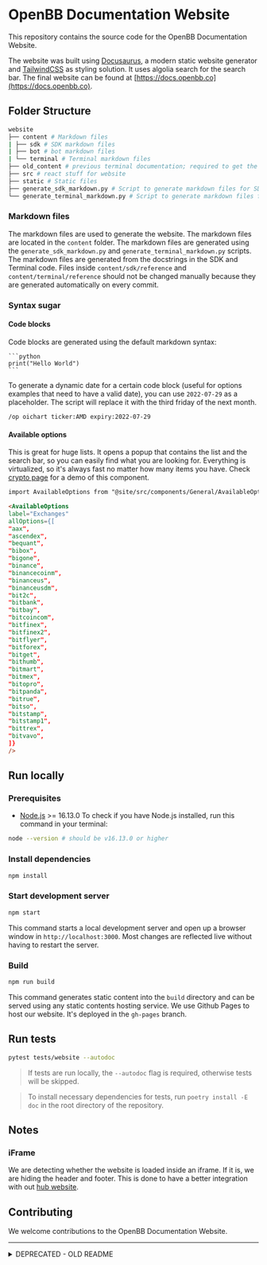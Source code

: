 # OpenBB Documentation Website

This repository contains the source code for the OpenBB Documentation Website.

The website was built using [Docusaurus](https://docusaurus.io/), a modern static website generator and [TailwindCSS](https://tailwindcss.com) as styling solution. It uses algolia search for the search bar.
The final website can be found at [https://docs.openbb.co](https://docs.openbb.co).

## Folder Structure

```bash
website
├── content # Markdown files
| ├── sdk # SDK markdown files
| ├── bot # bot markdown files
| └── terminal # Terminal markdown files
├── old_content # previous terminal documentation; required to get the examples for terminal reference
├── src # react stuff for website
├── static # Static files
├── generate_sdk_markdown.py # Script to generate markdown files for SDK
└── generate_terminal_markdown.py # Script to generate markdown files for Terminal
```

### Markdown files

The markdown files are used to generate the website. The markdown files are located in the `content` folder. The markdown files are generated using the `generate_sdk_markdown.py` and `generate_terminal_markdown.py` scripts. The markdown files are generated from the docstrings in the SDK and Terminal code. Files inside `content/sdk/reference` and `content/terminal/reference` should not be changed manually because they are generated automatically on every commit.

### Syntax sugar

#### Code blocks

Code blocks are generated using the default markdown syntax:

    ```python
    print("Hello World")
    ```

To generate a dynamic date for a certain code block (useful for options examples that need to have a valid date), you can use `2022-07-29` as a placeholder. The script will replace it with the third friday of the next month.

```
/op oichart ticker:AMD expiry:2022-07-29
```

#### Available options

This is great for huge lists. It opens a popup that contains the list and the search bar, so you can easily find what you are looking for. Everything is virtualized, so it's always fast no matter how many items you have.
Check [crypto page](https://docs.openbb.co/bot/discord/crypto) for a demo of this component.

```md
import AvailableOptions from "@site/src/components/General/AvailableOptions";

<AvailableOptions
label="Exchanges"
allOptions={[
"aax",
"ascendex",
"bequant",
"bibox",
"bigone",
"binance",
"binancecoinm",
"binanceus",
"binanceusdm",
"bit2c",
"bitbank",
"bitbay",
"bitcoincom",
"bitfinex",
"bitfinex2",
"bitflyer",
"bitforex",
"bitget",
"bithumb",
"bitmart",
"bitmex",
"bitopro",
"bitpanda",
"bitrue",
"bitso",
"bitstamp",
"bitstamp1",
"bittrex",
"bitvavo",
]}
/>
```

## Run locally

### Prerequisites

- [Node.js](https://nodejs.org/en/) >= 16.13.0
  To check if you have Node.js installed, run this command in your terminal:

```bash
node --version # should be v16.13.0 or higher
```

### Install dependencies

```bash
npm install
```

### Start development server

```bash
npm start
```

This command starts a local development server and open up a browser window in `http://localhost:3000`. Most changes are reflected live without having to restart the server.

### Build

```bash
npm run build
```

This command generates static content into the `build` directory and can be served using any static contents hosting service. We use Github Pages to host our website. It's deployed in the `gh-pages` branch.

## Run tests

```bash
pytest tests/website --autodoc
```

> If tests are run locally, the `--autodoc` flag is required, otherwise tests will be skipped.

> To install necessary dependencies for tests, run `poetry install -E doc` in the root directory of the repository.

## Notes

### iFrame

We are detecting whether the website is loaded inside an iframe. If it is, we are hiding the header and footer. This is done to have a better integration with out [hub website](https://my.openbb.co).

## Contributing

We welcome contributions to the OpenBB Documentation Website.

---

<details><summary>DEPRECATED - OLD README</summary>
<p>

# Hugo Server

The current features can be found in [OpenBB Terminal Features](https://openbb-finance.github.io/OpenBBTerminal).

<!-- TABLE OF CONTENTS -->
<summary><h2 style="display: inline-block">Table of Contents</h2></summary>
<ol>
  <li><a href="#install-hugo">Install Hugo</a></li>
  <li><a href="#run-locally">Run Locally</a></li>
  <li><a href="#adding-features">Adding Features</a></li>
  <ul>
    <li><a href="#structure">Structure</a></li>
    <li><a href="#new-feature">New Feature</a></li>
    </ul>
</ol>

## Install Hugo

Install [Hugo](https://gohugo.io/getting-started/installing/).

## Run Locally

Go into `website` directory with:

```bash
cd website
```

And run:

```bash
hugo server -D
```

If everything is working well, the following should appear:

```txt
13:58 $ hugo server -D
Start building sites …
hugo v0.87.0+extended darwin/amd64 BuildDate=unknown

                   | EN
-------------------+------
  Pages            | 853
  Paginator pages  |   0
  Non-page files   |   1
  Static files     | 111
  Processed images |   4
  Aliases          |   0
  Sitemaps         |   1
  Cleaned          |   0

Built in 14912 ms
Watching for changes in /Users/DidierRodriguesLopes/Documents/git/OpenBBTerminal/website/{archetypes,assets,content,data,static,themes}
Watching for config changes in /Users/DidierRodriguesLopes/Documents/git/OpenBBTerminal/website/config.toml
Environment: "development"
Serving pages from memory
Running in Fast Render Mode. For full rebuilds on change: hugo server --disableFastRender
Web Server is available at http://localhost:1313/ (bind address 127.0.0.1)
Press Ctrl+C to stop
```

And you should be able to access your local version at http://localhost:1313/.

This will be important for the addition of features to the Hugo Server.

## Adding Features

### Structure

This is the structure that the documentation follows:

```txt
website/content/_index.md
               /stocks/_index.md
                      /load/_index.md
                      /candle/_index.md
                      /discovery/_index.md
                                /ipo/_index.md
                                    /...
                                /...
                      /...
               /cryptocurrency/_index.md
                              /chart/_index.md
                              /defi/_index.md
                                   /borrow/_index.md
                                   /...
                              /...
               /...
               /common/_index.md
                      /technical_analysis/_index.md
                                         /ema/_index.md
                                         /...
                      /...
```

Note that the `common` folder holds features that are common across contexts, e.g. `technical analysis` can be performed on both `stocks` or `crytpo`.

### New Feature

To add a new command, there are two main actions that need to be done:

1. Create a directory with the name of the command and a `_index.md` file within. Examples:

   - When adding `ipo`, since this command belongs to context `stocks` and category `discovery`, we added a `ipo` folder with a `_index.md` file within to `website/content/stocks/discovery`.
   - When adding `candle`, since this command belongs to context `stocks`, we added a `candle` folder with a `_index.md` file within to `website/content/stocks/`.

2. The `_index.md` file should have the output of the `command -h` followed by a screenshot example (with white background) of what the user can expect. Note that you can now drag and drop the images while editing the readme file on the remote web version of your PR branch. Github will create a link for it with format (https://user-images.githubusercontent.com/***/***.file_format).

Example:

---

```shell
usage: ipo [--past PAST_DAYS] [--future FUTURE_DAYS]
```

Past and future IPOs. [Source: https://finnhub.io]

- --past : Number of past days to look for IPOs. Default 0.
- --future : Number of future days to look for IPOs. Default 10.

<IMAGE HERE - Use drag and drop hint mentioned above>

---

3. Update the Navigation bar to match the content you've added. This is done by adding 2 lines of code to `website/data/menu/`, i.e. a `name` and a `ref`. Example:

```
---
main:
  - name: stocks
    ref: "/stocks"
    sub:
      - name: load
        ref: "/stocks/load"
      - name: candle
        ref: "/stocks/candle"
      - name: discovery
        ref: "/stocks/discovery"
        sub:
          - name: ipo
            ref: "/stocks/discovery/ipo"
          - name: map
            ref: "/stocks/discovery/map"
```

</p>
</details>
